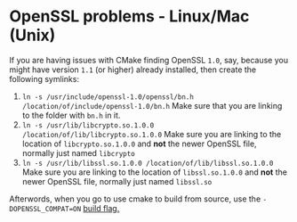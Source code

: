# OpenSSL problems - Linux/Mac (Unix)
If you are having issues with CMake finding OpenSSL `1.0`, say, because you might have version `1.1` (or higher) already installed, then create the following symlinks:

1. `ln -s /usr/include/openssl-1.0/openssl/bn.h /location/of/include/openssl-1.0/bn.h` Make sure that you are linking to the folder with `bn.h` in it.
2. `ln -s /usr/lib/libcrypto.so.1.0.0 /location/of/lib/libcrypto.so.1.0.0` Make sure you are linking to the location of `libcrypto.so.1.0.0` and **not** the newer OpenSSL file, normally just named `libcrypto`
3. `ln -s /usr/lib/libssl.so.1.0.0 /location/of/lib/libssl.so.1.0.0` Make sure you are linking to the location of `libssl.so.1.0.0` and **not** the newer OpenSSL file, normally just named `libssl.so`

Afterwords, when you go to use cmake to build from source, use the `-DOPENSSL_COMPAT=ON` [build flag.](docs/build-flags.md)
